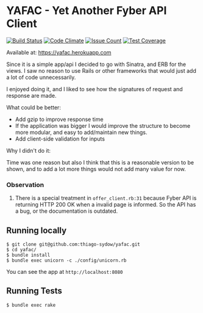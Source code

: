 # YAFAC - Yet Another Fyber API Client

[![Build Status](https://travis-ci.org/thiago-sydow/yafac.svg?branch=master)](https://travis-ci.org/thiago-sydow/yafac)
[![Code Climate](https://codeclimate.com/github/thiago-sydow/yafac/badges/gpa.svg)](https://codeclimate.com/github/thiago-sydow/yafac)
[![Issue Count](https://codeclimate.com/github/thiago-sydow/yafac/badges/issue_count.svg)](https://codeclimate.com/github/thiago-sydow/yafac)
[![Test Coverage](https://codeclimate.com/github/thiago-sydow/yafac/badges/coverage.svg)](https://codeclimate.com/github/thiago-sydow/yafac/coverage)

Available at: https://yafac.herokuapp.com

Since it is a simple app/api I decided to go with Sinatra, and ERB for the views. I saw no reason to use Rails or other frameworks that would just add a lot of code unnecessarily.

I enjoyed doing it, and I liked to see how the signatures of request and response are made.

What could be better:
- Add gzip to improve response time
- If the application was bigger I would improve the structure to become more modular, and easy to add/maintain new things.
- Add client-side validation for inputs

Why I didn't do it:

Time was one reason but also I think that this is a reasonable version to be shown, and to add a lot more things would not add many value for now.

### Observation
1. There is a special treatment in `offer_client.rb:31` because Fyber API is returning HTTP 200 OK when a invalid page is informed. So the API has a bug, or the documentation is outdated.

## Running locally
```
$ git clone git@github.com:thiago-sydow/yafac.git
$ cd yafac/
$ bundle install
$ bundle exec unicorn -c ./config/unicorn.rb
```

You can see the app at `http://localhost:8080`

## Running Tests
```
$ bundle exec rake
```
